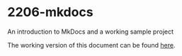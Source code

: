 # 2206-mkdocs
An introduction to MkDocs and a working sample project

The working version of this document can be found [here](http://104.131.134.73/).
